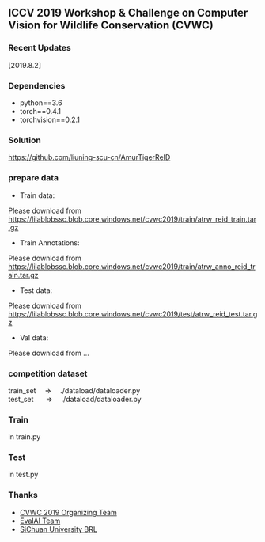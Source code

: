 ## ICCV 2019 Workshop & Challenge on Computer Vision for Wildlife Conservation (CVWC)


### Recent Updates
[2019.8.2]


### Dependencies
- python==3.6
- torch==0.4.1
- torchvision==0.2.1


### Solution  
https://github.com/liuning-scu-cn/AmurTigerReID


### prepare data  
- Train data:

Please download from https://lilablobssc.blob.core.windows.net/cvwc2019/train/atrw_reid_train.tar.gz

- Train Annotations:

Please download from https://lilablobssc.blob.core.windows.net/cvwc2019/train/atrw_anno_reid_train.tar.gz

- Test data:

Please download from https://lilablobssc.blob.core.windows.net/cvwc2019/test/atrw_reid_test.tar.gz

- Val data:

Please download from ...


### competition dataset  
train_set &ensp;&ensp;=> &ensp;&ensp;./dataload/dataloader.py  
test_set &ensp;&ensp;&ensp;=> &ensp;&ensp;./dataload/dataloader.py


### Train  
in train.py  


### Test  
in test.py  


### Thanks
- [CVWC 2019 Organizing Team]()
- [EvalAI Team]()
- [SiChuan University BRL](http://www.scubrl.org/index)

